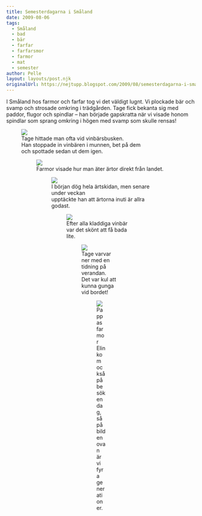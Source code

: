 ```yaml
---
title: Semesterdagarna i Småland
date: 2009-08-06
tags: 
  - Småland
  - bad
  - bär
  - farfar
  - farfarsmor
  - farmor
  - mat
  - semester	
author: Pelle
layout: layouts/post.njk
originalUrl: https://nejtupp.blogspot.com/2009/08/semesterdagarna-i-smaland.html
---
```


I Småland hos farmor och farfar tog vi det väldigt lugnt. Vi plockade bär och svamp och strosade omkring i trädgården. Tage fick bekanta sig med paddor, flugor och spindlar – han började gapskratta när vi visade honom spindlar som sprang omkring i högen med svamp som skulle rensas!

<figure>
	<img src="../../../../img/_MG_7494_1024pix.jpg">
	<figcaption>Tage hittade man ofta vid vinbärsbusken.<br>Han stoppade in vinbären i munnen, bet på dem<br>och spottade sedan ut dem igen. </figcaption>

<figure>
	<img src="../../../../img/_MG_7503_1024pix.jpg">
	<figcaption>Farmor visade hur man äter ärtor direkt från landet.</span> </span></div>

<figure>
	<img src="../../../../img/_MG_7520_1024pix.jpg">
	<figcaption>I början dög hela ärtskidan, men senare under veckan<br>upptäckte han att ärtorna inuti är allra godast.</span><br></div>

<figure>
	<img src="../../../../img/_MG_7533_1024pix.jpg">
	<figcaption>Efter alla kladdiga vinbär var det skönt att få bada lite.</span></span> </div>

<figure>
	<img src="../../../../img/_MG_7465_1024pix.jpg">
	<figcaption>Tage varvar ner med en tidning på verandan.<br>Det var kul att kunna gunga vid bordet!</figcaption>

<figure>
	<img src="../../../../img/_MG_7484_1024pix.jpg">
	<figcaption>Pappas farmor Elin kom också på besök en dag,<br>så på bilden ovan är vi fyra generationer.</figcaption>
